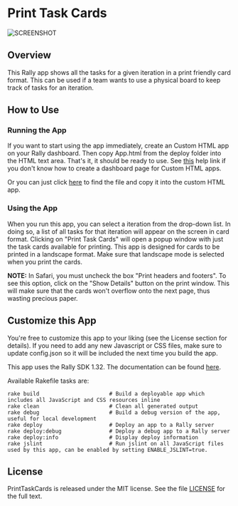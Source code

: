 Print Task Cards
==============

![SCREENSHOT](https://raw.github.com/RallyApps/PrintTaskCards/master/screenshots/title-screenshot.png)

## Overview

This Rally app shows all the tasks for a given iteration in a print friendly card format. This can be used if a team wants to use a physical board to keep track of tasks for an iteration.

## How to Use

### Running the App

If you want to start using the app immediately, create an Custom HTML app on your Rally dashboard. Then copy App.html from the deploy folder into the HTML text area. That's it, it should be ready to use. See [this](http://www.rallydev.com/help/use_apps#create) help link if you don't know how to create a dashboard page for Custom HTML apps.

Or you can just click [here](https://raw.github.com/RallyApps/PrintTaskCards/master/deploy/App.html) to find the file and copy it into the custom HTML app.

### Using the App

When you run this app, you can select a iteration from the drop-down list. In doing so, a list of all tasks for that iteration will appear on the screen in card format. Clicking on "Print Task Cards" will open a popup window with just the task cards available for printing. This app is designed for cards to be printed in a landscape format. Make sure that landscape mode is selected when you print the cards.

<b>NOTE:</b> In Safari, you must uncheck the box "Print headers and footers". To see this option, click on the "Show Details" button on the print window. This will make sure that the cards won't overflow onto the next page, thus wasting precious paper.

## Customize this App

You're free to customize this app to your liking (see the License section for details). If you need to add any new Javascript or CSS files, make sure to update config.json so it will be included the next time you build the app.

This app uses the Rally SDK 1.32. The documentation can be found [here](http://developer.rallydev.com/help/app-sdk). 

Available Rakefile tasks are:

    rake build                      # Build a deployable app which includes all JavaScript and CSS resources inline
    rake clean                      # Clean all generated output
    rake debug                      # Build a debug version of the app, useful for local development
    rake deploy                     # Deploy an app to a Rally server
    rake deploy:debug               # Deploy a debug app to a Rally server
    rake deploy:info                # Display deploy information
    rake jslint                     # Run jslint on all JavaScript files used by this app, can be enabled by setting ENABLE_JSLINT=true.

## License

PrintTaskCards is released under the MIT license.  See the file [LICENSE](https://raw.github.com/RallyApps/PrintTaskCards/master/LICENSE) for the full text.
